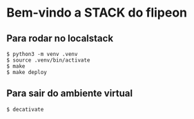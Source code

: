 # Bem-vindo a STACK do flipeon

## Para rodar no localstack
```
$ python3 -m venv .venv
$ source .venv/bin/activate
$ make 
$ make deploy
```

## Para sair do ambiente virtual
```
$ decativate
```